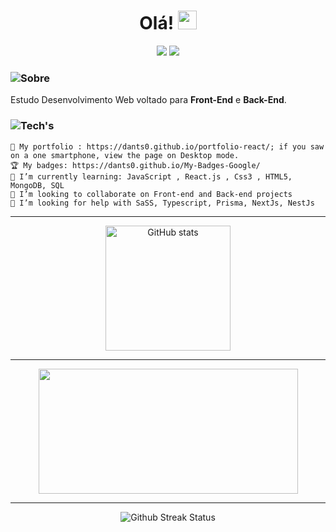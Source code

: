 <h1 align=center> Olá!
    <img src="https://raw.githubusercontent.com/kaueMarques/kaueMarques/master/hi.gif" width="30px">
</h1>
<div align=center>
    <img src="https://komarev.com/ghpvc/?username=Dants00&color=000000&style=flat-square&logo=github&labelColor=000000">
     <img src="https://img.shields.io/github/followers/Dants0?color=000000&labelColor=000000&style=flat-square&logo=github&label=Follow">
 </div>
 

 ### <img src="https://img.icons8.com/small/32/000000/guest-male.png"/>Sobre
 Estudo Desenvolvimento Web voltado para **Front-End** e  **Back-End**.
   
  
  ### <img src="https://img.icons8.com/emoji/48/000000/hammer-and-wrench.png"/>Tech's
  
    🔭 My portfolio : https://dants0.github.io/portfolio-react/; if you saw on a one smartphone, view the page on Desktop mode.
    🏆 My badges: https://dants0.github.io/My-Badges-Google/
    🌱 I’m currently learning: JavaScript , React.js , Css3 , HTML5, MongoDB, SQL
    👯 I’m looking to collaborate on Front-end and Back-end projects
    🤔 I’m looking for help with SaSS, Typescript, Prisma, NextJs, NestJs

  
---

<div align=center>
    <a href="https://github.com/Dants0" margin-right:'25'>
     <img height='200em' src="https://github-readme-stats.vercel.app/api?username=Dants0&show_icons=true&count_private=true&theme=vision-friendly-light" alt="GitHub stats"/>
     </a>  
</div>

---

<div align="center">
  <a href="https://github.com/Dants0">
    <img  height='200em' src="https://github-readme-stats.vercel.app/api/top-langs/?username=Dants0&hide=TeX&layout=compact&theme=vision-friendly-light" width=415px>
  </a>
</div>

---
<div align=center>
<img src="http://github-readme-streak-stats.herokuapp.com?user=Dants0&theme=vision-friendly-light" alt="Github Streak Status"/>
</div>

</div>
